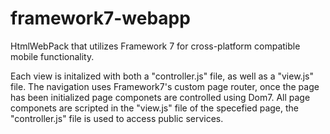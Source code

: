 # framework7-webapp
HtmlWebPack that utilizes Framework 7 for cross-platform compatible mobile functionality.

Each view is initalized with both a "controller.js" file, as well as a "view.js" file. The navigation uses Framework7's custom page router, once the page has been initialized page componets are controlled using Dom7. All page componets are scripted in the "view.js" file of the specefied page, the "controller.js" file is used to access public services.
